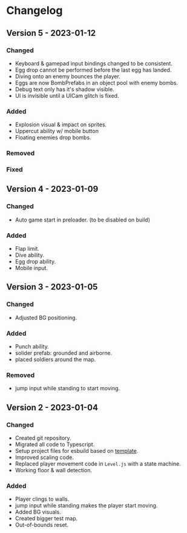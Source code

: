 # Changelog

## Version 5 - 2023-01-12

### Changed

- Keyboard & gamepad input bindings changed to be consistent.
- Egg drop cannot be performed before the last egg has landed.
- Diving onto an enemy bounces the player.
- Eggs are now BombPrefabs in an object pool with enemy bombs.
- Debug text only has it's shadow visible.
- UI is invisible until a UICam glitch is fixed.

### Added

- Explosion visual & impact on sprites.
- Uppercut ability w/ mobile button
- Floating enemies drop bombs.

### Removed
### Fixed

## Version 4 - 2023-01-09

### Changed

- Auto game start in preloader. (to be disabled on build)

### Added

- Flap limit.
- Dive ability.
- Egg drop ability.
- Mobile input.

## Version 3 - 2023-01-05

### Changed

- Adjusted BG positioning.

### Added

- Punch ability.
- solider prefab: grounded and airborne.
- placed soldiers around the map.

### Removed

- jump input while standing to start moving.

## Version 2 - 2023-01-04

### Changed

- Created git repository.
- Migrated all code to Typescript.
- Setup project files for esbuild based on [template](https://github.com/UWStout/phaser3-esbuild-es6-template).
- Improved scaling code.
- Replaced player movement code in `Level.js` with a state machine.
- Working floor & wall detection.

### Added

- Player clings to walls.
- jump input while standing makes the player start moving.
- Added BG visuals.
- Created bigger test map.
- Out-of-bounds reset.